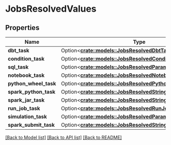 # JobsResolvedValues

## Properties

Name | Type | Description | Notes
------------ | ------------- | ------------- | -------------
**dbt_task** | Option<[**crate::models::JobsResolvedDbtTaskValues**](JobsResolvedDbtTaskValues.md)> |  | [optional]
**condition_task** | Option<[**crate::models::JobsResolvedConditionTaskValues**](JobsResolvedConditionTaskValues.md)> |  | [optional]
**sql_task** | Option<[**crate::models::JobsResolvedParamPairValues**](JobsResolvedParamPairValues.md)> |  | [optional]
**notebook_task** | Option<[**crate::models::JobsResolvedNotebookTaskValues**](JobsResolvedNotebookTaskValues.md)> |  | [optional]
**python_wheel_task** | Option<[**crate::models::JobsResolvedPythonWheelTaskValues**](JobsResolvedPythonWheelTaskValues.md)> |  | [optional]
**spark_python_task** | Option<[**crate::models::JobsResolvedStringParamsValues**](JobsResolvedStringParamsValues.md)> |  | [optional]
**spark_jar_task** | Option<[**crate::models::JobsResolvedStringParamsValues**](JobsResolvedStringParamsValues.md)> |  | [optional]
**run_job_task** | Option<[**crate::models::JobsResolvedRunJobTaskValues**](JobsResolvedRunJobTaskValues.md)> |  | [optional]
**simulation_task** | Option<[**crate::models::JobsResolvedParamPairValues**](JobsResolvedParamPairValues.md)> |  | [optional]
**spark_submit_task** | Option<[**crate::models::JobsResolvedStringParamsValues**](JobsResolvedStringParamsValues.md)> |  | [optional]

[[Back to Model list]](../README.md#documentation-for-models) [[Back to API list]](../README.md#documentation-for-api-endpoints) [[Back to README]](../README.md)


